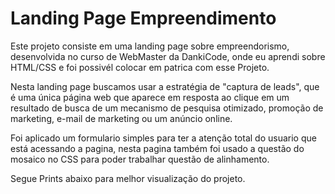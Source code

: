 # Landing Page Empreendimento


Este projeto consiste em uma landing page sobre empreendorismo, desenvolvida no curso de WebMaster da DankiCode, onde eu aprendi sobre HTML/CSS e foi possivél colocar em patrica com esse Projeto.

Nesta landing page buscamos usar a estratégia de "captura de leads", que é uma única página web que aparece em resposta ao clique em um resultado de busca de um mecanismo de pesquisa otimizado, promoção de marketing, e-mail de marketing ou um anúncio online.

Foi aplicado um formulario simples para ter a atenção total do usuario que está acessando a pagina, nesta pagina também foi usado a questão do mosaico no CSS para poder trabalhar questão de alinhamento.

Segue Prints abaixo para melhor visualização do projeto.
